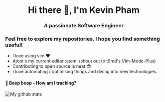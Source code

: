 <h1 align="center">Hi there 👋, I'm Kevin Pham</h1>
<h3 align="center">A passionate Software Engineer</h3>

### Feel free to explore my repositories. I hope you find something useful!

- I love using vim ❤️
- Atom's my current editor :atom: (shout out to t9md's Vim-Mode-Plus)
- Contributing to open source is neat 😎
- I love automating / optimising things and diving into new technologies.

#### 🤖 Beep boop - How am I tracking?
![My github stats](https://github-readme-stats.vercel.app/api?username=keevan&count_private=true&show_icons=true&hide=stars&custom_title=My%20stats&theme=synthwave&border_radius=6)

<!--
![Top Langs](https://github-readme-stats.vercel.app/api/top-langs/?username=keevan&layout=compact&border_radius=6&theme=synthwave&custom_title=My%20languages)

TODO: put more useful repos at the top

**keevan/keevan** is a ✨ _special_ ✨ repository because its `README.md` (this file) appears on your GitHub profile.

Here are some ideas to get you started:

- 🔭 I’m currently working on ...
- 🌱 I’m currently learning ...
- 👯 I’m looking to collaborate on ...
- 🤔 I’m looking for help with ...
- 💬 Ask me about ...
- 📫 How to reach me: ...
- 😄 Pronouns: ...
- ⚡ Fun fact: ...
-->
